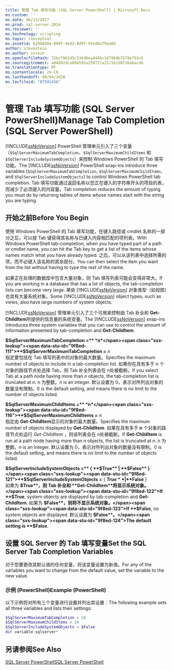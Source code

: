 ```yaml
---
title: 管理 Tab 填写功能 (SQL Server PowerShell) | Microsoft Docs
ms.custom: ''
ms.date: 06/13/2017
ms.prod: sql-server-2014
ms.reviewer: ''
ms.technology: scripting
ms.topic: conceptual
ms.assetid: 6296848a-890f-4ad3-8d9f-92ed6a79aa00
author: stevestein
ms.author: sstein
ms.openlocfilehash: 72bcf96245c536d6ea444bc1d7964b7579e793c8
ms.sourcegitcommit: ad4d92dce894592a259721a1571b1d8736abacdb
ms.translationtype: MT
ms.contentlocale: zh-CN
ms.lasthandoff: 08/04/2020
ms.locfileid: "87591436"
---
```

# <a name="manage-tab-completion-sql-server-powershell"></a><span data-ttu-id="9f8ed-102">管理 Tab 填写功能 (SQL Server PowerShell)</span><span class="sxs-lookup"><span data-stu-id="9f8ed-102">Manage Tab Completion (SQL Server PowerShell)</span></span>
  <span data-ttu-id="9f8ed-103">[!INCLUDE[ssNoVersion](../includes/ssnoversion-md.md)] PowerShell 管理单元引入了三个变量（`$SqlServerMaximumTabCompletion`、`$SqlServerMaximumChildItems` 和 `$SqlServerIncludeSystemObjects`）来控制 Windows PowerShell 的 Tab 填写功能。</span><span class="sxs-lookup"><span data-stu-id="9f8ed-103">The [!INCLUDE[ssNoVersion](../includes/ssnoversion-md.md)] PowerShell snap-ins introduce three variables (`$SqlServerMaximumTabCompletion`, `$SqlServerMaximumChildItems`, and `$SqlServerIncludeSystemObjects`) to control Windows PowerShell tab completion.</span></span> <span data-ttu-id="9f8ed-104">Tab 填写功能通过返回名称以您正在键入的字符串开头的项目的表，而减少了必须键入的内容量。</span><span class="sxs-lookup"><span data-stu-id="9f8ed-104">Tab completion reduces the amount of typing you must do by returning tables of items whose names start with the string you are typing.</span></span>  
  
## <a name="before-you-begin"></a><span data-ttu-id="9f8ed-105">开始之前</span><span class="sxs-lookup"><span data-stu-id="9f8ed-105">Before You Begin</span></span>  
 <span data-ttu-id="9f8ed-106">使用 Windows PowerShell 的 Tab 填写功能，在键入路径或 cmdlet 名称的一部分之后，可以按 Tab 键获得其名称与已键入内容相匹配的项列表。</span><span class="sxs-lookup"><span data-stu-id="9f8ed-106">With Windows PowerShell tab-completion, when you have typed part of a path or cmdlet name, you can hit the Tab key to get a list of the items whose names match what you have already typed.</span></span> <span data-ttu-id="9f8ed-107">之后，可以从该列表中选择所需的项，而不必键入该名称的其余部分。</span><span class="sxs-lookup"><span data-stu-id="9f8ed-107">You can then select the item you want from the list without having to type the rest of the name.</span></span>  
  
 <span data-ttu-id="9f8ed-108">如果正在处理的数据库中包含大量对象，则 Tab 填写列表可能会变得非常大。</span><span class="sxs-lookup"><span data-stu-id="9f8ed-108">If you are working in a database that has a lot of objects, the tab-completion lists can become very large.</span></span> <span data-ttu-id="9f8ed-109">某些 [!INCLUDE[ssNoVersion](../includes/ssnoversion-md.md)] 对象类型（如视图）也具有大量系统对象。</span><span class="sxs-lookup"><span data-stu-id="9f8ed-109">Some [!INCLUDE[ssNoVersion](../includes/ssnoversion-md.md)] object types, such as views, also have large numbers of system objects.</span></span>  
  
 <span data-ttu-id="9f8ed-110">[!INCLUDE[ssNoVersion](../includes/ssnoversion-md.md)] 管理单元引入了三个可用来控制由 Tab 补全和 **Get-ChildItem**所提供的信息量的系统变量。</span><span class="sxs-lookup"><span data-stu-id="9f8ed-110">The [!INCLUDE[ssNoVersion](../includes/ssnoversion-md.md)] snap-ins introduces three system variables that you can use to control the amount of information presented by tab-completion and **Get-ChildItem**.</span></span>  
  
 <span data-ttu-id="9f8ed-111">**$SqlServerMaximumTabCompletion =** *n*</span><span class="sxs-lookup"><span data-stu-id="9f8ed-111">**$SqlServerMaximumTabCompletion =** *n*</span></span>  
 <span data-ttu-id="9f8ed-112">指定要包括在 Tab 填写列表中的对象的最大数量。</span><span class="sxs-lookup"><span data-stu-id="9f8ed-112">Specifies the maximum number of objects to include in a tab-completion list.</span></span> <span data-ttu-id="9f8ed-113">如果你在具有多于 *n* 个对象的路径节点处选择 Tab，则 Tab 补全列表会在 *n*处被截断。</span><span class="sxs-lookup"><span data-stu-id="9f8ed-113">If you select Tab at a path node having more than *n* objects, the tab-completion list is truncated at *n*.</span></span> <span data-ttu-id="9f8ed-114">*n* 为整数。</span><span class="sxs-lookup"><span data-stu-id="9f8ed-114">*n* is an integer.</span></span> <span data-ttu-id="9f8ed-115">默认设置为 0，表示对所列出对象的数量没有限制。</span><span class="sxs-lookup"><span data-stu-id="9f8ed-115">0 is the default setting, and means there is no limit to the number of objects listed.</span></span>  
  
 <span data-ttu-id="9f8ed-116">**$SqlServerMaximumChildItems =** *n*</span><span class="sxs-lookup"><span data-stu-id="9f8ed-116">**$SqlServerMaximumChildItems =** *n*</span></span>  
 <span data-ttu-id="9f8ed-117">指定由 **Get-ChildItem**显示的对象的最大数量。</span><span class="sxs-lookup"><span data-stu-id="9f8ed-117">Specifies the maximum number of objects displayed by **Get-ChildItem**.</span></span> <span data-ttu-id="9f8ed-118">如果在具有多于 **n** 个对象的路径节点处运行 *Get-ChildItem* ，则该列表会在 *n*处被截断。</span><span class="sxs-lookup"><span data-stu-id="9f8ed-118">If **Get-ChildItem** is run at a path node having more than *n* objects, the list is truncated at *n*.</span></span> <span data-ttu-id="9f8ed-119">*n* 为整数。</span><span class="sxs-lookup"><span data-stu-id="9f8ed-119">*n* is an integer.</span></span> <span data-ttu-id="9f8ed-120">默认设置为 0，表示对所列出对象的数量没有限制。</span><span class="sxs-lookup"><span data-stu-id="9f8ed-120">0 is the default setting, and means there is no limit to the number of objects listed.</span></span>  
  
 <span data-ttu-id="9f8ed-121">**$SqlServerIncludeSystemObjects =** { **$True** | **$False** }</span><span class="sxs-lookup"><span data-stu-id="9f8ed-121">**$SqlServerIncludeSystemObjects =** { **$True** | **$False** }</span></span>  
 <span data-ttu-id="9f8ed-122">如果为 **$True**，则 Tab 补全和 **Get-ChildItem**将显示系统对象。</span><span class="sxs-lookup"><span data-stu-id="9f8ed-122">If **$True**, system objects are displayed by tab-completion and **Get-ChildItem**.</span></span> <span data-ttu-id="9f8ed-123">如果为 **$False**，则将不显示系统对象。</span><span class="sxs-lookup"><span data-stu-id="9f8ed-123">If **$False**, no system objects are displayed.</span></span> <span data-ttu-id="9f8ed-124">默认设置为 **$False**。</span><span class="sxs-lookup"><span data-stu-id="9f8ed-124">The default setting is **$False**.</span></span>  
  
## <a name="set-the-sql-server-tab-completion-variables"></a><span data-ttu-id="9f8ed-125">设置 SQL Server 的 Tab 填写变量</span><span class="sxs-lookup"><span data-stu-id="9f8ed-125">Set the SQL Server Tab Completion Variables</span></span>  
 <span data-ttu-id="9f8ed-126">对于您要更改其默认值的任何变量，将该变量设置为新值。</span><span class="sxs-lookup"><span data-stu-id="9f8ed-126">For any of the variables you want to change from the default value, set the variable to the new value.</span></span>  
  
### <a name="example-powershell"></a><span data-ttu-id="9f8ed-127">示例 (PowerShell)</span><span class="sxs-lookup"><span data-stu-id="9f8ed-127">Example (PowerShell)</span></span>  
 <span data-ttu-id="9f8ed-128">以下示例将对所有三个变量进行设置并列出其设置：</span><span class="sxs-lookup"><span data-stu-id="9f8ed-128">The following example sets all three variables and lists their settings:</span></span>  
  
```powershell
$SqlServerMaximumTabCompletion = 20  
$SqlServerMaximumChildItems = 10  
$SqlServerIncludeSystemObjects = $False  
dir variable:sqlserver*  
```  
  
## <a name="see-also"></a><span data-ttu-id="9f8ed-129">另请参阅</span><span class="sxs-lookup"><span data-stu-id="9f8ed-129">See Also</span></span>  
 [<span data-ttu-id="9f8ed-130">SQL Server PowerShell</span><span class="sxs-lookup"><span data-stu-id="9f8ed-130">SQL Server PowerShell</span></span>](sql-server-powershell.md)  
